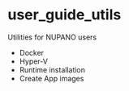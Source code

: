 # user_guide_utils
 Utilities for NUPANO users

 * Docker
 * Hyper-V
 * Runtime installation
 * Create App images
